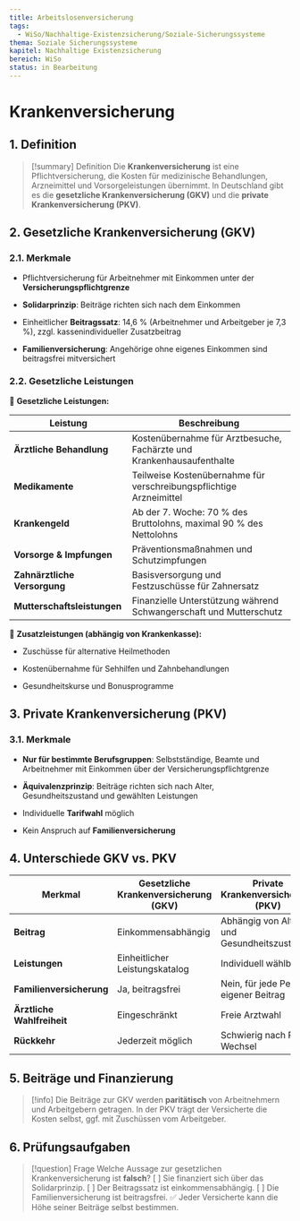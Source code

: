 ```yaml
---
title: Arbeitslosenversicherung
tags:
  - WiSo/Nachhaltige-Existenzsicherung/Soziale-Sicherungssysteme
thema: Soziale Sicherungssysteme
kapitel: Nachhaltige Existenzsicherung
bereich: WiSo
status: in Bearbeitung
---
```


# Krankenversicherung

## 1. Definition

> [!summary] Definition 
> Die **Krankenversicherung** ist eine Pflichtversicherung, die Kosten für medizinische Behandlungen, Arzneimittel und Vorsorgeleistungen übernimmt. In Deutschland gibt es die **gesetzliche Krankenversicherung (GKV)** und die **private Krankenversicherung (PKV)**.

## 2. Gesetzliche Krankenversicherung (GKV)

### 2.1. Merkmale

- Pflichtversicherung für Arbeitnehmer mit Einkommen unter der **Versicherungspflichtgrenze**
    
- **Solidarprinzip**: Beiträge richten sich nach dem Einkommen
    
- Einheitlicher **Beitragssatz**: 14,6 % (Arbeitnehmer und Arbeitgeber je 7,3 %), zzgl. kassenindividueller Zusatzbeitrag
    
- **Familienversicherung**: Angehörige ohne eigenes Einkommen sind beitragsfrei mitversichert
    

### 2.2. Gesetzliche Leistungen

📌 **Gesetzliche Leistungen:**

|Leistung|Beschreibung|
|---|---|
|**Ärztliche Behandlung**|Kostenübernahme für Arztbesuche, Fachärzte und Krankenhausaufenthalte|
|**Medikamente**|Teilweise Kostenübernahme für verschreibungspflichtige Arzneimittel|
|**Krankengeld**|Ab der 7. Woche: 70 % des Bruttolohns, maximal 90 % des Nettolohns|
|**Vorsorge & Impfungen**|Präventionsmaßnahmen und Schutzimpfungen|
|**Zahnärztliche Versorgung**|Basisversorgung und Festzuschüsse für Zahnersatz|
|**Mutterschaftsleistungen**|Finanzielle Unterstützung während Schwangerschaft und Mutterschutz|

📌 **Zusatzleistungen (abhängig von Krankenkasse):**

- Zuschüsse für alternative Heilmethoden
    
- Kostenübernahme für Sehhilfen und Zahnbehandlungen
    
- Gesundheitskurse und Bonusprogramme
    

## 3. Private Krankenversicherung (PKV)

### 3.1. Merkmale

- **Nur für bestimmte Berufsgruppen**: Selbstständige, Beamte und Arbeitnehmer mit Einkommen über der Versicherungspflichtgrenze
    
- **Äquivalenzprinzip**: Beiträge richten sich nach Alter, Gesundheitszustand und gewählten Leistungen
    
- Individuelle **Tarifwahl** möglich
    
- Kein Anspruch auf **Familienversicherung**
    

## 4. Unterschiede GKV vs. PKV

|Merkmal|Gesetzliche Krankenversicherung (GKV)|Private Krankenversicherung (PKV)|
|---|---|---|
|**Beitrag**|Einkommensabhängig|Abhängig von Alter und Gesundheitszustand|
|**Leistungen**|Einheitlicher Leistungskatalog|Individuell wählbar|
|**Familienversicherung**|Ja, beitragsfrei|Nein, für jede Person eigener Beitrag|
|**Ärztliche Wahlfreiheit**|Eingeschränkt|Freie Arztwahl|
|**Rückkehr**|Jederzeit möglich|Schwierig nach PKV-Wechsel|

## 5. Beiträge und Finanzierung

> [!info] Die Beiträge zur GKV werden **paritätisch** von Arbeitnehmern und Arbeitgebern getragen. In der PKV trägt der Versicherte die Kosten selbst, ggf. mit Zuschüssen vom Arbeitgeber.

## 6. Prüfungsaufgaben

> [!question] Frage 
> Welche Aussage zur gesetzlichen Krankenversicherung ist **falsch**? 
> [ ] Sie finanziert sich über das Solidarprinzip. 
> [ ] Der Beitragssatz ist einkommensabhängig. 
> [ ] Die Familienversicherung ist beitragsfrei. 
> ✅ Jeder Versicherte kann die Höhe seiner Beiträge selbst bestimmen.